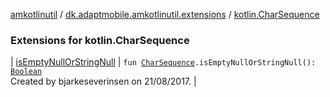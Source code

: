 [amkotlinutil](../../index.md) / [dk.adaptmobile.amkotlinutil.extensions](../index.md) / [kotlin.CharSequence](index.md)

### Extensions for kotlin.CharSequence

| [isEmptyNullOrStringNull](is-empty-null-or-string-null.md) | `fun `[`CharSequence`](https://kotlinlang.org/api/latest/jvm/stdlib/kotlin/-char-sequence/index.html)`.isEmptyNullOrStringNull(): `[`Boolean`](https://kotlinlang.org/api/latest/jvm/stdlib/kotlin/-boolean/index.html)<br>Created by bjarkeseverinsen on 21/08/2017. |


